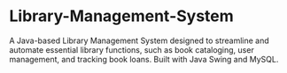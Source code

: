 # Library-Management-System
A Java-based Library Management System designed to streamline and automate essential library functions, such as book cataloging, user management, and tracking book loans. Built with Java Swing and MySQL.
